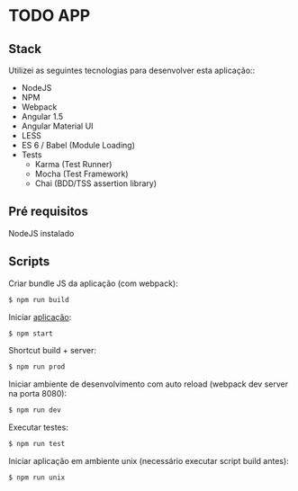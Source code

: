 TODO APP
===

Stack
---

Utilizei as seguintes tecnologias para desenvolver esta aplicação::

- NodeJS
- NPM
- Webpack
- Angular 1.5
- Angular Material UI
- LESS
- ES 6 / Babel (Module Loading)
- Tests
  - Karma (Test Runner)
  - Mocha (Test Framework)
  - Chai (BDD/TSS assertion library)

Pré requisitos
---

NodeJS instalado

Scripts
---

Criar bundle JS da aplicação (com webpack):

```bash
$ npm run build
```

Iniciar [aplicação](http://localhost:3000):

```bash
$ npm start
```

Shortcut build + server:

```bash
$ npm run prod
```

Iniciar ambiente de desenvolvimento com auto reload (webpack dev server na porta 8080):

```bash
$ npm run dev
```

Executar testes:

```bash
$ npm run test
```

Iniciar aplicação em ambiente unix (necessário executar script build antes):

```bash
$ npm run unix
```

